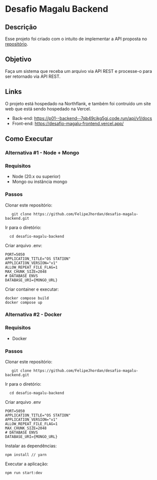# Desafio Magalu Backend
## Descrição
Esse projeto foi criado com o intuito de implementar a API proposta no <a href="https://github.com/misaku/Desafio-Full-Stack/blob/main/BACK-END.md" >repositório</a>.
## Objetivo
Faça um sistema que receba um arquivo via API REST e processe-o para ser retornado via API REST.

## Links
O projeto está hospedado na Northflank, e também foi contruído um site web que está sendo hospedado na Vercel.
- Back-end: https://p01--backend--7qb49cjkg5gj.code.run/api/v1/docs
- Front-end:  https://desafio-magalu-frontend.vercel.app/



## Como Executar
###  Alternativa #1 - Node + Mongo
### Requisitos
- Node (20.x ou superior)
- Mongo ou instância mongo

### Passos
Clonar este repositório:
```
   git clone https://github.com/FelipeJhordan/desafio-magalu-backend.git
```
Ir para o diretório:
```
  cd desafio-magalu-backend
```

Criar arquivo .env:
```
PORT=5050
APPLICATION_TITLE="OS STATION"
APPLICATION_VERSION="v1"
ALLOW_REPEAT_FILE_FLAG=1
MAX_CHUNK_SIZE=2048
# DATABASE ENVS
DATABASE_URI={MONGO_URL}
```

Criar container e executar:
```
docker compose build
docker compose up
```

###  Alternativa #2 - Docker
### Requisitos
- Docker

### Passos
Clonar este repositório:
```
   git clone https://github.com/FelipeJhordan/desafio-magalu-backend.git
```
Ir para o diretório:
```
  cd desafio-magalu-backend
```
Criar arquivo .env
```
PORT=5050
APPLICATION_TITLE="OS STATION"
APPLICATION_VERSION="v1"
ALLOW_REPEAT_FILE_FLAG=1
MAX_CHUNK_SIZE=2048
# DATABASE ENVS
DATABASE_URI={MONGO_URL}
```
Instalar as dependências:
```
npm install // yarn
```
Executar a aplicação:
```
npm run start:dev
```


